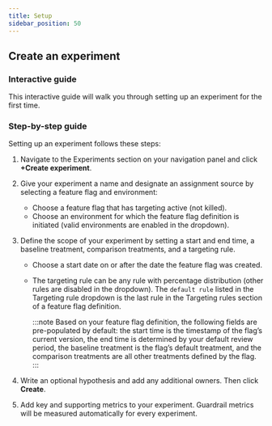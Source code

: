 ```yaml
---
title: Setup
sidebar_position: 50
---
```


## Create an experiment

### Interactive guide

This interactive guide will walk you through setting up an experiment for the first time.

<DocVideo src="https://app.tango.us/app/embed/1e1ad9f0-85b8-427a-8331-f35f7685c1eb" title="Create an Experiment" />

### Step-by-step guide

Setting up an experiment follows these steps:

1. Navigate to the Experiments section on your navigation panel and click **+Create experiment**.

2. Give your experiment a name and designate an assignment source by selecting a feature flag and environment:
   * Choose a feature flag that has targeting active (not killed).
   * Choose an environment for which the feature flag definition is initiated (valid environments are enabled in the dropdown).

3. Define the scope of your experiment by setting a start and end time, a baseline treatment, comparison treatments, and a targeting rule.

   * Choose a start date on or after the date the feature flag was created.
   * The targeting rule can be any rule with percentage distribution (other rules are disabled in the dropdown). The `default rule` listed in the Targeting rule dropdown is the last rule in the Targeting rules section of a feature flag definition.

      :::note
      Based on your feature flag definition, the following fields are pre-populated by default: the start time is the timestamp of the flag’s current version, the end time is determined by your default review period, the baseline treatment is the flag’s default treatment, and the comparison treatments are all other treatments defined by the flag.
      :::

4. Write an optional hypothesis and add any additional owners. Then click **Create**.

5. Add key and supporting metrics to your experiment. Guardrail metrics will be measured automatically for every experiment.